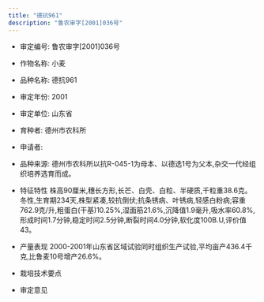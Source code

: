 ```yaml
---
title: "德抗961"
description: "鲁农审字[2001]036号"
---
```

* 审定编号:  鲁农审字[2001]036号

*  作物名称:  小麦

*  品种名称:  德抗961

*  审定年份:  2001

*  审定单位:  山东省

* 育种者:  德州市农科所

*  申请者:  

*  品种来源:  德州市农科所以抗R-045-1为母本、以德选1号为父本,杂交一代经组织培养选育而成。

*  特征特性
株高90厘米,穗长方形,长芒、白壳、白粒、半硬质,千粒重38.6克。冬性,生育期234天,株型紧凑,较抗倒伏;抗条锈病、叶锈病,轻感白粉病;容重762.9克/升,粗蛋白(干基)10.25%,湿面筋21.6%,沉降值1.9毫升,吸水率60.8%,形成时间1.7分钟,稳定时间2.5分钟,断裂时间4.0分钟,软化度100B.U,评价值43。

*  产量表现
2000-2001年山东省区域试验同时组织生产试验,平均亩产436.4千克,比鲁麦10号增产26.6%。

*  栽培技术要点


*  审定意见

